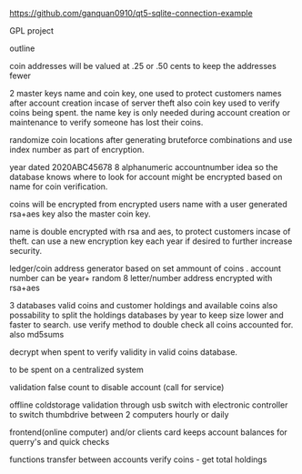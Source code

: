 https://github.com/ganquan0910/qt5-sqlite-connection-example

GPL project

outline

coin addresses will be valued at .25 or .50 cents to keep the addresses fewer

2 master keys name and coin key, one used to protect customers names after account creation incase of server theft also coin key used to verify coins being spent. the name key is only needed during account creation or maintenance to verify someone has lost their coins.

randomize coin locations after generating bruteforce combinations and use index number as part of encryption.

year dated 2020ABC45678 8 alphanumeric accountnumber idea so the database knows where to look for account might be encrypted based on name for coin verification.

coins will be encrypted from encrypted users name with a user generated rsa+aes key also the master coin key.

name is double encrypted with rsa and aes, to protect customers incase of theft. can use a new encryption key each year if desired to further increase security.

ledger/coin address generator based on set ammount of coins . account number can be year+ random 8 letter/number address encrypted with rsa+aes

3 databases valid coins and customer holdings and available coins also possability to split the holdings databases by year to keep size lower and faster to search. use verify method to double check all coins accounted for. also md5sums

decrypt when spent to verify validity in valid coins database.

to be spent on a centralized system

validation false count to disable account (call for service) 

offline coldstorage validation through usb switch with electronic controller to switch thumbdrive between 2 computers hourly or daily

frontend(online computer) and/or clients card keeps account balances for querry's and quick checks

functions
	transfer between accounts
	verify coins - get total holdings

